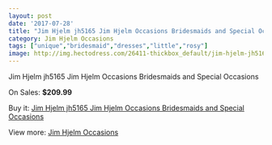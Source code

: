 ```yaml
---
layout: post
date: '2017-07-28'
title: "Jim Hjelm jh5165 Jim Hjelm Occasions Bridesmaids and Special Occasions"
category: Jim Hjelm Occasions
tags: ["unique","bridesmaid","dresses","little","rosy"]
image: http://img.hectodress.com/26411-thickbox_default/jim-hjelm-jh5165-jim-hjelm-occasions-bridesmaids-and-special-occasions.jpg
---
```

Jim Hjelm jh5165 Jim Hjelm Occasions Bridesmaids and Special Occasions

On Sales: **$209.99**
<a href="https://www.hectodress.com/jim-hjelm-occasions/12263-jim-hjelm-jh5165-jim-hjelm-occasions-bridesmaids-and-special-occasions.html"><amp-img layout="responsive" width="600" height="600" src="//img.hectodress.com/26411-thickbox_default/jim-hjelm-jh5165-jim-hjelm-occasions-bridesmaids-and-special-occasions.jpg" alt="Jim Hjelm jh5165 Jim Hjelm Occasions Bridesmaids and Special Occasions 0" /></a>
<a href="https://www.hectodress.com/jim-hjelm-occasions/12263-jim-hjelm-jh5165-jim-hjelm-occasions-bridesmaids-and-special-occasions.html"><amp-img layout="responsive" width="600" height="600" src="//img.hectodress.com/26413-thickbox_default/jim-hjelm-jh5165-jim-hjelm-occasions-bridesmaids-and-special-occasions.jpg" alt="Jim Hjelm jh5165 Jim Hjelm Occasions Bridesmaids and Special Occasions 1" /></a>
<a href="https://www.hectodress.com/jim-hjelm-occasions/12263-jim-hjelm-jh5165-jim-hjelm-occasions-bridesmaids-and-special-occasions.html"><amp-img layout="responsive" width="600" height="600" src="//img.hectodress.com/26412-thickbox_default/jim-hjelm-jh5165-jim-hjelm-occasions-bridesmaids-and-special-occasions.jpg" alt="Jim Hjelm jh5165 Jim Hjelm Occasions Bridesmaids and Special Occasions 2" /></a>

Buy it: [Jim Hjelm jh5165 Jim Hjelm Occasions Bridesmaids and Special Occasions](https://www.hectodress.com/jim-hjelm-occasions/12263-jim-hjelm-jh5165-jim-hjelm-occasions-bridesmaids-and-special-occasions.html "Jim Hjelm jh5165 Jim Hjelm Occasions Bridesmaids and Special Occasions")

View more: [Jim Hjelm Occasions](https://www.hectodress.com/190-jim-hjelm-occasions "Jim Hjelm Occasions")